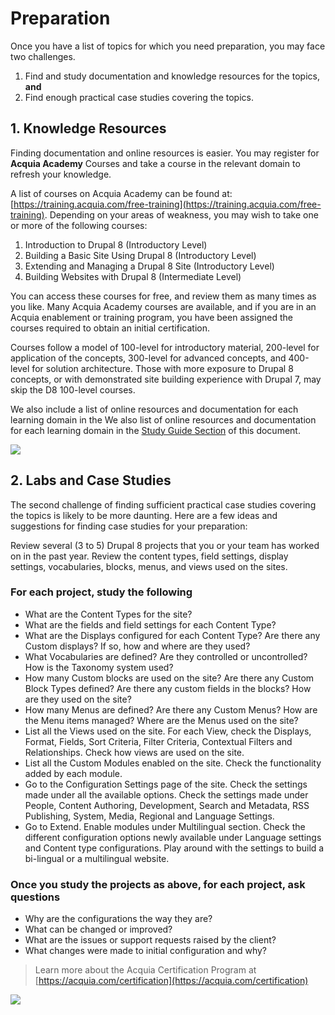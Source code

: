 # Preparation

Once you have a list of topics for which you need preparation, you may face two challenges.

1. Find and study documentation and knowledge resources for the topics, **and**
2. Find enough practical case studies covering the topics.

## 1. Knowledge Resources

Finding documentation and online resources is easier. You may register for **Acquia Academy** Courses and take a course in the relevant domain to refresh your knowledge.

A list of courses on Acquia Academy can be found at: [https://training.acquia.com/free-training](https://training.acquia.com/free-training). Depending on your areas of weakness, you may wish to take one or more of the following courses:

1. Introduction to Drupal 8 \(Introductory Level\)
2. Building a Basic Site Using Drupal 8 \(Introductory Level\)
3. Extending and Managing a Drupal 8 Site \(Introductory Level\)
4. Building Websites with Drupal 8 \(Intermediate Level\)

You can access these courses for free, and review them as many times as you like. Many Acquia Academy courses are available, and if you are in an Acquia enablement or training program, you have been assigned the courses required to obtain an initial certification.

Courses follow a model of 100-level for introductory material, 200-level for application of the concepts, 300-level for advanced concepts, and 400-level for solution architecture. Those with more exposure to Drupal 8 concepts, or with demonstrated site building experience with Drupal 7, may skip the D8 100-level courses.

We also include a list of online resources and documentation for each learning domain in the We also list of online resources and documentation for each learning domain in the [Study Guide Section](study-guide.md) of this document.

![](https://github.com/prasadshir/sg-sb-d9/tree/2d1ced1529fa41dd313f67d126078b3ade382266/.gitbook/assets/developer-learning-paths.png)

## 2. Labs and Case Studies

The second challenge of finding sufficient practical case studies covering the topics is likely to be more daunting. Here are a few ideas and suggestions for finding case studies for your preparation:

Review several \(3 to 5\) Drupal 8 projects that you or your team has worked on in the past year. Review the content types, field settings, display settings, vocabularies, blocks, menus, and views used on the sites.

### For each project, study the following

* What are the Content Types for the site?
* What are the fields and field settings for each Content Type?
* What are the Displays configured for each Content Type? Are there any Custom displays? If so, how and where are they used?
* What Vocabularies are defined? Are they controlled or uncontrolled? How is the Taxonomy system used?
* How many Custom blocks are used on the site? Are there any Custom Block Types defined? Are there any custom fields in the blocks? How are they used on the site?
* How many Menus are defined? Are there any Custom Menus? How are the Menu items managed? Where are the Menus used on the site?
* List all the Views used on the site. For each View, check the Displays, Format, Fields, Sort Criteria, Filter Criteria, Contextual Filters and Relationships. Check how views are used on the site.
* List all the Custom Modules enabled on the site. Check the functionality added by each module.
* Go to the Configuration Settings page of the site. Check the settings made under all the available options. Check the settings made under People, Content Authoring, Development, Search and Metadata, RSS Publishing, System, Media, Regional and Language Settings.
* Go to Extend. Enable modules under Multilingual section. Check the different configuration options newly available under Language settings and Content type configurations. Play around with the settings to build a bi-lingual or a multilingual website.

### Once you study the projects as above, for each project, ask questions

* Why are the configurations the way they are?
* What can be changed or improved?
* What are the issues or support requests raised by the client?
* What changes were made to initial configuration and why?

> Learn more about the Acquia Certification Program at [https://acquia.com/certification](https://acquia.com/certification)

![](https://github.com/prasadshir/sg-sb-d9/tree/2d1ced1529fa41dd313f67d126078b3ade382266/.gitbook/assets/Screenshot%202016-12-14%2013.19.32.png)

